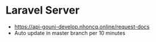 # Laravel Server
- https://api-gouni-develop.nhoncq.online/request-docs
- Auto update in master branch per 10 minutes
